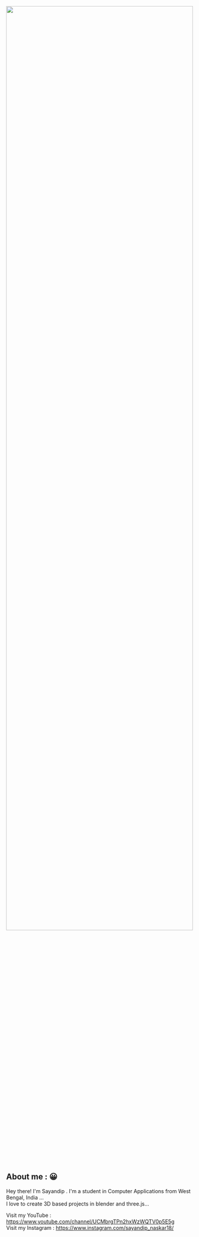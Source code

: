 <img src="https://github.com/Sayandip6/First-demo/blob/main/my_face_git.png" width=100% height=80% >

## About me : 😀

Hey there! I'm Sayandip . I'm a student in Computer Applications from West Bengal, India ... <br>I love to create 3D based projects in blender and three.js...

Visit my YouTube   : https://www.youtube.com/channel/UCMbrgTPn2hxWzWQTV0p5E5g <br>
Visit my Instagram : https://www.instagram.com/sayandip_naskar18/

